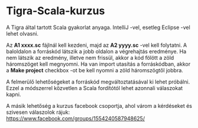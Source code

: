 # Tigra-Scala-kurzus

A Tigra által tartott Scala gyakorlat anyaga.
IntelliJ -vel, esetleg Eclipse -vel lehet olvasni.

Az **A1 xxxx.sc** fájlnál kell kezdeni, majd az **A2 yyyy.sc** -vel kell folytatni.
A baloldalon a forráskód látszik a jobb oldalon a végrehajtás eredménye.
Ha nem látszik az eredmény, illetve nem frissül, akkor a kód fölött a zöld
háromszöget kell megnyomni. Ha van import utasítás a forráskódban,
 akkor a **Make project** checkbox -ot be kell nyomni a zöld 
 háromszögtől jobbra.
 
A felmerülő lehetőségeket a forráskód megváltoztatásával ki lehet próbálni.
Ezzel a módszerrel közvetlen a Scala fordítótól lehet azonnali válaszokat kapni.

A másik lehetőség a kurzus facebook csoportja, ahol várom a kérdéseket és szivesen 
válaszolok rájuk: https://www.facebook.com/groups/1554240587948625/
 
